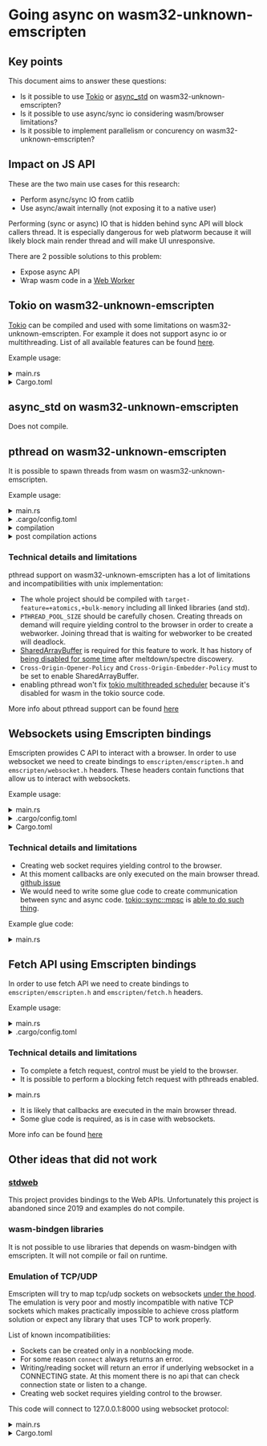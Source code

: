 # Going async on wasm32-unknown-emscripten

## Key points

This document aims to answer these questions:

- Is it possible to use [Tokio](https://tokio.rs/) or [async_std](https://docs.rs/async-std/latest/async_std/) on wasm32-unknown-emscripten?
- Is it possible to use async/sync io considering wasm/browser limitations?
- Is it possible to implement parallelism or concurency on wasm32-unknown-emscripten?

## Impact on JS API

These are the two main use cases for this research:

- Perform async/sync IO from catlib
- Use async/await internally (not exposing it to a native user)

Performing (sync or async) IO that is hidden behind sync API will block callers thread. It is especially dangerous for web platworm because it will likely block main render thread and will make UI unresponsive.

There are 2 possible solutions to this problem:

- Expose async API
- Wrap wasm code in a [Web Worker](https://developer.mozilla.org/en-US/docs/Web/API/Web_Workers_API/Using_web_workers)

## Tokio on wasm32-unknown-emscripten

[Tokio](https://tokio.rs/) can be compiled and used with some limitations on wasm32-unknown-emscripten. For example it does not support async io or multithreading. List of all available features can be found [here](https://docs.rs/tokio/latest/tokio/#wasm-support).

Example usage:

<details>
  <summary>main.rs</summary>

```rust
#[tokio::main(flavor = "current_thread")]
async fn main() {
    async {
        println!("Hello tokio!");
    }
    .await;
}
```

</details>

<details>
  <summary>Cargo.toml</summary>

```toml
...

[dependencies]
tokio = { version = "*", features = ["rt", "macros"] }
```

</details>

## async_std on wasm32-unknown-emscripten

Does not compile.

## pthread on wasm32-unknown-emscripten

It is possible to spawn threads from wasm on wasm32-unknown-emscripten.

Example usage:

<details>
  <summary>main.rs</summary>

```rust
use std::thread;

fn main() {
    thread::spawn(|| println!("Hello thread::spawn!"))
        .join()
        .unwrap();
}
```

</details>

<details>
  <summary>.cargo/config.toml</summary>

```toml
[target.wasm32-unknown-emscripten]
rustflags = [
    "-C",
    "target-feature=+atomics,+bulk-memory",
    "-C",
    "link-args=-pthread -s USE_PTHREADS=1 -s PTHREAD_POOL_SIZE=4",
]
```

</details>

<details>
  <summary>compilation</summary>

```bash
cargo +nightly build --target=wasm32-unknown-emscripten -Z build-std
```

</details>

<details>
  <summary>post compilation actions</summary>

locate {project_name}.worker.js file and place it near {project_name}.js

</details>

### Technical details and limitations

pthread support on wasm32-unknown-emscripten has a lot of limitations and incompatibilities with unix implementation:

- The whole project should be compiled with `target-feature=+atomics,+bulk-memory` including all linked libraries (and std).
- `PTHREAD_POOL_SIZE` should be carefully chosen. Creating threads on demand will require yielding control to the browser in order to create a webworker. Joining thread that is waiting for webworker to be created will deadlock.
- [SharedArrayBuffer](https://developer.mozilla.org/en-US/docs/Web/JavaScript/Reference/Global_Objects/SharedArrayBuffer) is required for this feature to work. It has history of [being disabled for some time](https://www.mozilla.org/en-US/security/advisories/mfsa2018-01/) after meltdown/spectre discowery.
- `Cross-Origin-Opener-Policy` and `Cross-Origin-Embedder-Policy` must to be set to enable SharedArrayBuffer.
- enabling pthread won't fix [tokio multithreaded scheduler](https://docs.rs/tokio/latest/tokio/runtime/index.html#multi-thread-scheduler) because it's disabled for wasm in the tokio source code.

More info about pthread support can be found [here](https://emscripten.org/docs/porting/pthreads.html)

## Websockets using Emscripten bindings

Emscripten prowides C API to interact with a browser. In order to use websocket we need to create bindings to `emscripten/emscripten.h` and `emscripten/websocket.h` headers. These headers contain functions that allow us to interact with websockets.

Example usage:

<details>
  <summary>main.rs</summary>

```rust
#![allow(non_upper_case_globals)]
#![allow(non_camel_case_types)]
#![allow(non_snake_case)]

use std::{ffi::CString, ptr};

include!("path/to/emscripten/bindings");

extern "C" fn onopen(
    _eventType: i32,
    websocketEvent: *const EmscriptenWebSocketOpenEvent,
    _userData: *mut libc::c_void,
) -> i32 {
    println!("onopen");
    let msg = CString::new("Hi").unwrap();
    unsafe { emscripten_websocket_send_utf8_text((*websocketEvent).socket, msg.as_ptr()) };
    0
}

extern "C" fn onerror(
    _eventType: i32,
    _websocketEvent: *const EmscriptenWebSocketErrorEvent,
    _userData: *mut libc::c_void,
) -> i32 {
    println!("onerror");
    0
}

extern "C" fn onclose(
    _eventType: i32,
    _websocketEvent: *const EmscriptenWebSocketCloseEvent,
    _userData: *mut libc::c_void,
) -> i32 {
    println!("onclose");
    0
}

extern "C" fn onmessage(
    _eventType: i32,
    websocketEvent: *const EmscriptenWebSocketMessageEvent,
    _userData: *mut libc::c_void,
) -> i32 {
    println!("onmessage");
    let msg = CString::new("no reason").unwrap();
    unsafe { emscripten_websocket_close((*websocketEvent).socket, 1000, msg.as_ptr()) };
    0
}

fn main() {
    let url = CString::new("ws://127.0.0.1:8001").unwrap();

    let mut ws_attrs = EmscriptenWebSocketCreateAttributes {
        url: url.as_ptr(),
        protocols: ptr::null(),
        createOnMainThread: EM_TRUE as i32,
    };

    unsafe {
        let ws = emscripten_websocket_new(&mut ws_attrs);
        emscripten_websocket_set_onopen_callback_on_thread(
            ws,
            ptr::null_mut(),
            Some(onopen),
            2 as *mut __pthread,
        );
        emscripten_websocket_set_onerror_callback_on_thread(
            ws,
            ptr::null_mut(),
            Some(onerror),
            2 as *mut __pthread,
        );
        emscripten_websocket_set_onclose_callback_on_thread(
            ws,
            ptr::null_mut(),
            Some(onclose),
            2 as *mut __pthread,
        );
        emscripten_websocket_set_onmessage_callback_on_thread(
            ws,
            ptr::null_mut(),
            Some(onmessage),
            2 as *mut __pthread,
        );
    }
}
```

</details>

<details>
  <summary>.cargo/config.toml</summary>

```toml
[target.wasm32-unknown-emscripten]
rustflags = [
    "-C",
    "link-args=-lwebsocket.js",
]
```

</details>

<details>
  <summary>Cargo.toml</summary>

```toml
...

[dependencies]
libc = { version = "*" }
```

</details>

### Technical details and limitations

- Creating web socket requires yielding control to the browser.
- At this moment callbacks are only executed on the main browser thread. [github issue](https://github.com/emscripten-core/emscripten/issues/17958)
- We would need to write some glue code to create communication between sync and async code. [tokio::sync::mpsc](https://docs.rs/tokio/latest/tokio/sync/mpsc/index.html) is [able to do such thing](https://docs.rs/tokio/latest/tokio/sync/mpsc/index.html#communicating-between-sync-and-async-code).

Example glue code:

<details>
  <summary>main.rs</summary>

```rust
#![allow(non_upper_case_globals)]
#![allow(non_camel_case_types)]
#![allow(non_snake_case)]

use std::{ffi::CString, ptr};

use tokio::sync::mpsc;

include!("path/to/emscripten/bindings");

extern "C" fn onopen(
    _eventType: i32,
    _websocketEvent: *const EmscriptenWebSocketOpenEvent,
    userData: *mut libc::c_void,
) -> i32 {
    println!("onopen");
    let tx: &mpsc::Sender<String> = unsafe { std::mem::transmute(userData) };
    tx.blocking_send("onopen".to_owned()).unwrap();
    0
}

fn main() {
    std::thread::spawn(|| {
        let (tx, mut rx) = mpsc::channel::<String>(100);

        let url = CString::new("ws://127.0.0.1:8001").unwrap();
        let mut ws_attrs = EmscriptenWebSocketCreateAttributes {
            url: url.as_ptr(),
            protocols: ptr::null(),
            createOnMainThread: EM_TRUE as i32,
        };

        let ws = unsafe { emscripten_websocket_new(&mut ws_attrs) };

        tokio::runtime::Builder::new_current_thread()
            .enable_all()
            .build()
            .unwrap()
            .block_on(async {
                unsafe {
                    emscripten_websocket_set_onopen_callback_on_thread(
                        ws,
                        std::mem::transmute(&tx),
                        Some(onopen),
                        2 as *mut __pthread,
                    );
                }

                let res = rx.recv().await;
                println!("got = {:?}", res);
            });
    });
}
```

</details>

## Fetch API using Emscripten bindings

In order to use fetch API we need to create bindings to `emscripten/emscripten.h` and `emscripten/fetch.h` headers.

Example usage:

<details>
  <summary>main.rs</summary>

```rust
#![allow(non_upper_case_globals)]
#![allow(non_camel_case_types)]
#![allow(non_snake_case)]

use std::ffi::CString;

include!("path/to/emscripten/bindings");

extern "C" fn downloadSucceeded(fetch: *mut emscripten_fetch_t) {
    unsafe {
        println!(
            "Finished downloading {} bytes from URL {:?}",
            (*fetch).numBytes,
            (*fetch).url
        );
        emscripten_fetch_close(fetch);
    };
}

extern "C" fn downloadFailed(fetch: *mut emscripten_fetch_t) {
    unsafe {
        println!(
            "Downloading {:?} failed, HTTP failure status code: {}",
            (*fetch).url,
            (*fetch).status
        );
        emscripten_fetch_close(fetch);
    }
}

fn main() {
    let mut val = unsafe { std::mem::zeroed::<emscripten_fetch_attr_t>() };
    unsafe { emscripten_fetch_attr_init(&mut val) };
    val.requestMethod[0] = 'G' as i8;
    val.requestMethod[1] = 'E' as i8;
    val.requestMethod[2] = 'T' as i8;

    val.attributes = EMSCRIPTEN_FETCH_LOAD_TO_MEMORY;

    val.onsuccess = Some(downloadSucceeded);
    val.onerror = Some(downloadFailed);
    let url = CString::new("http://localhost:8001").unwrap();
    unsafe { emscripten_fetch(&mut val, url.as_ptr()) };
}
```

</details>

<details>
  <summary>.cargo/config.toml</summary>

```toml
[target.wasm32-unknown-emscripten]
rustflags = [
    "-C",
    "link-args=-s FETCH",
]
```

</details>

### Technical details and limitations

- To complete a fetch request, control must be yield to the browser.
- It is possible to perform a blocking fetch request with pthreads enabled.
<details>
  <summary>main.rs</summary>

```rust
#![allow(non_upper_case_globals)]
#![allow(non_camel_case_types)]
#![allow(non_snake_case)]

use std::ffi::CString;

include!("path/to/emscripten/bindings");

fn main() {
    std::thread::spawn(move || {
        let mut val = unsafe { std::mem::zeroed::<emscripten_fetch_attr_t>() };
        unsafe { emscripten_fetch_attr_init(&mut val) };
        val.requestMethod[0] = 'G' as i8;
        val.requestMethod[1] = 'E' as i8;
        val.requestMethod[2] = 'T' as i8;

        val.attributes = EMSCRIPTEN_FETCH_LOAD_TO_MEMORY | EMSCRIPTEN_FETCH_SYNCHRONOUS;

        let url = CString::new("http://localhost:8001").unwrap();
        let result = unsafe { emscripten_fetch(&mut val, url.as_ptr()) };
        unsafe {
            println!(
                "Finished downloading {} bytes from URL {:?}",
                (*result).numBytes,
                (*result).url
            );
        }
    });
}
```

</details>

- It is likely that callbacks are executed in the main browser thread.
- Some glue code is required, as is in case with websockets.

More info can be found [here](https://emscripten.org/docs/api_reference/fetch.html)

## Other ideas that did not work

### [stdweb](https://github.com/koute/stdweb)

This project provides bindings to the Web APIs. Unfortunately this project is abandoned since 2019 and examples do not compile.

### wasm-bindgen libraries

It is not possible to use libraries that depends on wasm-bindgen with emscripten.
It will not compile or fail on runtime.

### Emulation of TCP/UDP

Emscripten will try to map tcp/udp sockets on websockets [under the hood](https://emscripten.org/docs/porting/networking.html#emulated-posix-tcp-sockets-over-websockets). The emulation is very poor and mostly incompatible with native TCP sockets which makes practically impossible to achieve cross platform solution or expect any library that uses TCP to work properly.

List of known incompatibilities:

- Sockets can be created only in a nonblocking mode.
- For some reason `connect` always returns an error.
- Writing/reading socket will return an error if underlying websocket in a CONNECTING state. At this moment there is no api that can check connection state or listen to a change.
- Creating web socket requires yielding control to the browser.

This code will connect to 127.0.0.1:8000 using websocket protocol:

<details>
  <summary>main.rs</summary>

```rust
use std::{net::TcpStream, os::unix::prelude::FromRawFd};

fn main() {
    std::thread::spawn(|| {
        let socket_d = unsafe { libc::socket(libc::AF_INET, libc::SOCK_STREAM, 0) };

        let addr = libc::sockaddr_in {
            sin_family: libc::AF_INET as u16,
            sin_addr: libc::in_addr {
                s_addr: 16777343_u32,
            },
            sin_port: 8000_u16.to_be(),
            sin_zero: [0, 0, 0, 0, 0, 0, 0, 0],
        };

        unsafe {
            libc::connect(
                socket_d,
                std::mem::transmute::<*const libc::sockaddr_in, *const libc::sockaddr>(&addr),
                std::mem::size_of::<libc::sockaddr_in>() as u32,
            )
        };

        let mut con = unsafe { TcpStream::from_raw_fd(socket_d) };
        loop {}
    });
}
```

</details>

<details>
  <summary>Cargo.toml</summary>

```toml
...

[dependencies]
libc = { version = "*" }
```

</details>
